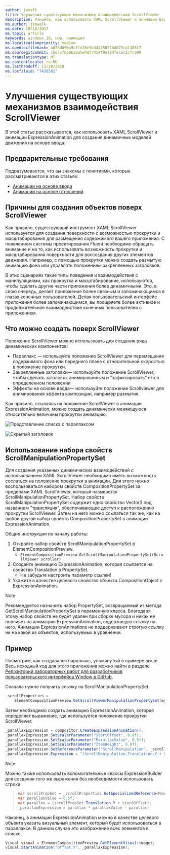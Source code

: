 ```yaml
---
author: jwmsft
title: Улучшения существующих механизмов взаимодействия ScrollViewer
description: Узнайте, как использовать XAML ScrollViewer и анимации ExpressionAnimation для создания динамичных моделей движения на основе ввода.
ms.author: jimwalk
ms.date: 10/10/2017
ms.topic: article
keywords: windows 10, uwp, анимация
ms.localizationpriority: medium
ms.openlocfilehash: a078d096a9cffe26e9b342250726dd75cdf48817
ms.sourcegitcommit: cbe7cf620622a5e4df7414f9e38dfecec1cfca99
ms.translationtype: MT
ms.contentlocale: ru-RU
ms.lasthandoff: 11/20/2018
ms.locfileid: "7420581"
---
```

# <a name="enhance-existing-scrollviewer-experiences"></a>Улучшения существующих механизмов взаимодействия ScrollViewer

В этой статье рассказывается, как использовать XAML ScrollViewer и анимации ExpressionAnimation для создания динамичных моделей движения на основе ввода.

## <a name="prerequisites"></a>Предварительные требования

Подразумевается, что вы знакомы с понятиями, которые рассматриваются в этих статьях:

- [Анимации на основе ввода](input-driven-animations.md)
- [Анимации на основе отношений](relation-animations.md)

## <a name="why-build-on-top-of-scrollviewer"></a>Причины для создания объектов поверх ScrollViewer

Как правило, существующий инструмент XAML ScrollViewer используется для создания поверхности с возможностью прокрутки и масштабирования для размещения содержимого вашего приложения. С появлением системы проектирования Fluent необходимо обращать внимание и на то, как использовать возможность прокрутки и масштабирования поверхности для воссоздания других элементов движения. Например, с помощью прокрутки можно создать размытую анимацию фона или управлять положением закрепленных заголовков.

В этих сценариях такие типы поведения и взаимодействия с манипуляциями, как прокрутка и масштабирование, используются, чтобы сделать другие части приложения более динамичными. Это, в свою очередь, делает приложение более связным и запоминающимся в глазах конечных пользователей. Делая пользовательский интерфейс приложения более запоминающимся, вы поощряете более активное и продолжительное взаимодействие конечных пользователей с приложением.

## <a name="what-can-you-build-on-top-of-scrollviewer"></a>Что можно создать поверх ScrollViewer

Положение ScrollViewer можно использовать для создания ряда динамических компонентов:

- Параллакс — используйте положение ScrollViewer для перемещения содержимого фона или переднего плана с относительной скоростью в положение прокрутки.
- Закрепленные заголовки— используйте положение ScrollViewer, чтобы сделать заголовок анимированным и "зафиксировать" его в определенном положении
- Эффекты на основе ввода— используйте положение Scrollviewer для анимирования эффекта композиции, например размытия.

Как правило, ссылаясь на положение ScrollViewer в анимации ExpressionAnimation, можно создать динамически меняющуюся относительно величины прокрутки анимацию.

![Представление списка с параллаксом](images/animation/parallax.gif)

![Скрытый заголовок](images/animation/shy-header.gif)

## <a name="using-scrollmanipulationpropertyset"></a>Использование набора свойств ScrollManipulationPropertySet

Для создания указанных динамических взаимодействий с использованием XAML ScrollViewer необходимо иметь возможность сослаться на положение прокрутки в анимации. Для этого нужно воспользоваться набором свойств CompositionPropertySet за пределами XAML ScrollViewer, который называется ScrollManipulationPropertySet.
Набор свойств ScrollManipulationPropertySet содержит одно свойство Vector3 под названием "трансляция", обеспечивающее доступ к расположению прокрутки ScrollViewer. Затем на него можно ссылаться так же, как на любой другой набор свойств CompositionPropertySet в анимации ExpressionAnimation.

Общие инструкции по началу работы:

1. Откройте набор свойств ScrollManipulationPropertySet в ElementCompositionPreview.
    - `ElementCompositionPreview.GetScrollManipulationPropertySet(ScrollViewer scroller)`
1. Создайте анимацию ExpressionAnimation, которая ссылается на свойство Translation в PropertySet.
    - Не забудьте настроить параметр ссылки!
1. Укажите в качестве целевого свойство объекта CompositionObject с ExpressionAnimation.

> [!NOTE]
> Рекомендуется назначить набор PropertySet, возвращаемый из метода GetScrollManipulationPropertySet в переменную класса. Благодаря этому набор свойств не будет удален при сборке мусора и никак не повлияет на анимацию ExpressionAnimation, содержащую ссылку на него. Анимации ExpressionAnimations не поддерживают строгую ссылку ни на какой из объектов, используемых в уравнении.

## <a name="example"></a>Пример

Посмотрим, как создавался параллакс, упомянутый в примере выше. Весь исходный код для этого приложения можно найти в разделе [Репозиторий лабораторных работ для разработчиков пользовательского интерфейса Window в GitHub](https://github.com/Microsoft/WindowsUIDevLabs).

Сначала нужно получить ссылку на ScrollManipulationPropertySet.

```csharp
_scrollProperties =
    ElementCompositionPreview.GetScrollViewerManipulationPropertySet(myScrollViewer);
```

Затем необходимо создать анимацию ExpressionAnimation, которая определяет выражение, где используется положение прокрутки ScrollViewer.

```csharp
_parallaxExpression = compositor.CreateExpressionAnimation();
_parallaxExpression.SetScalarParameter("StartOffset", 0.0f);
_parallaxExpression.SetScalarParameter("ParallaxValue", 0.5f);
_parallaxExpression.SetScalarParameter("ItemHeight", 0.0f);
_parallaxExpression.SetReferenceParameter("ScrollManipulation", _scrollProperties);
_parallaxExpression.Expression = "(ScrollManipulation.Translation.Y + StartOffset - (0.5 * ItemHeight)) * ParallaxValue - (ScrollManipulation.Translation.Y + StartOffset - (0.5 * ItemHeight))";
```

> [!NOTE]
> Можно также использовать вспомогательные классы ExpressionBuilder для создания того же выражения без необходимости использовать строки:

> ```csharp
> var scrollPropSet = _scrollProperties.GetSpecializedReference<ManipulationPropertySetReferenceNode>();
> var parallaxValue = 0.5f;
> var parallax = (scrollPropSet.Translation.Y + startOffset);
> _parallaxExpression = parallax * parallaxValue - parallax;
> ```

Наконец, в анимации ExpressionAnimation можно в качестве целевого объекта указать визуальный элемент, который будет использоваться в параллаксе. В данном случае это изображение всех элементов в списке.

```csharp
Visual visual = ElementCompositionPreview.GetElementVisual(image);
visual.StartAnimation("Offset.Y", _parallaxExpression);
```